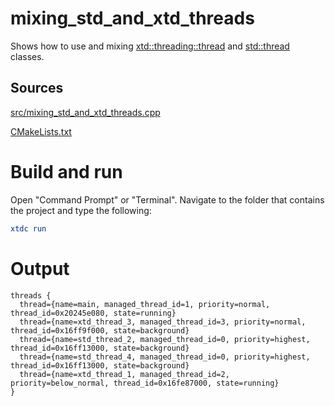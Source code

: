 # mixing_std_and_xtd_threads

Shows how to use and mixing [xtd::threading::thread](https://gammasoft71.github.io/xtd/reference_guides/latest/classxtd_1_1threading_1_1thread.html) and [std::thread](https://en.cppreference.com/w/cpp/thread/thread) classes.

## Sources

[src/mixing_std_and_xtd_threads.cpp](src/mixing_std_and_xtd_threads.cpp)

[CMakeLists.txt](CMakeLists.txt)

# Build and run

Open "Command Prompt" or "Terminal". Navigate to the folder that contains the project and type the following:

```cmake
xtdc run
```

# Output

```
threads {
  thread={name=main, managed_thread_id=1, priority=normal, thread_id=0x20245e080, state=running}
  thread={name=xtd_thread_3, managed_thread_id=3, priority=normal, thread_id=0x16ff9f000, state=background}
  thread={name=std_thread_2, managed_thread_id=0, priority=highest, thread_id=0x16ff13000, state=background}
  thread={name=std_thread_4, managed_thread_id=0, priority=highest, thread_id=0x16ff13000, state=background}
  thread={name=xtd_thread_1, managed_thread_id=2, priority=below_normal, thread_id=0x16fe87000, state=running}
}
```
